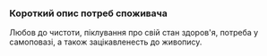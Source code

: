 ### Короткий опис потреб споживача

Любов до чистоти, піклування про свій стан здоров'я, потреба у самоповазі, а також зацікавленесть до живопису.
